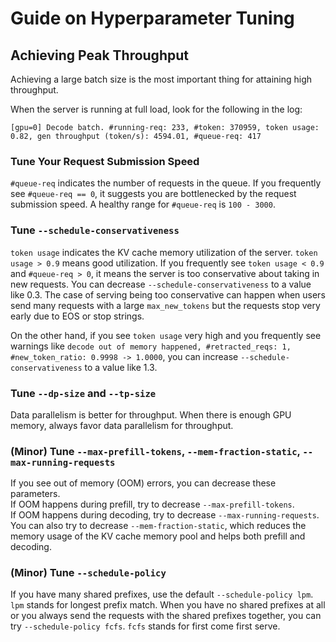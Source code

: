 # Guide on Hyperparameter Tuning

## Achieving Peak Throughput

Achieving a large batch size is the most important thing for attaining high throughput.

When the server is running at full load, look for the following in the log:

```[gpu=0] Decode batch. #running-req: 233, #token: 370959, token usage: 0.82, gen throughput (token/s): 4594.01, #queue-req: 417```

### Tune Your Request Submission Speed
`#queue-req` indicates the number of requests in the queue. If you frequently see `#queue-req == 0`, it suggests you are bottlenecked by the request submission speed.
A healthy range for `#queue-req` is `100 - 3000`.

### Tune `--schedule-conservativeness`
`token usage` indicates the KV cache memory utilization of the server. `token usage > 0.9` means good utilization.
If you frequently see `token usage < 0.9` and `#queue-req > 0`, it means the server is too conservative about taking in new requests. You can decrease `--schedule-conservativeness` to a value like 0.3.
The case of serving being too conservative can happen when users send many requests with a large `max_new_tokens` but the requests stop very early due to EOS or stop strings.

On the other hand, if you see `token usage` very high and you frequently see warnings like
`decode out of memory happened, #retracted_reqs: 1, #new_token_ratio: 0.9998 -> 1.0000`, you can increase `--schedule-conservativeness` to a value like 1.3.

### Tune `--dp-size` and `--tp-size`
Data parallelism is better for throughput. When there is enough GPU memory, always favor data parallelism for throughput.

### (Minor) Tune `--max-prefill-tokens`, `--mem-fraction-static`, `--max-running-requests`
If you see out of memory (OOM) errors, you can decrease these parameters.  
If OOM happens during prefill, try to decrease `--max-prefill-tokens`.  
If OOM happens during decoding, try to decrease `--max-running-requests`.  
You can also try to decrease `--mem-fraction-static`, which reduces the memory usage of the KV cache memory pool and helps both prefill and decoding.

### (Minor) Tune `--schedule-policy`
If you have many shared prefixes, use the default `--schedule-policy lpm`. `lpm` stands for longest prefix match.
When you have no shared prefixes at all or you always send the requests with the shared prefixes together,
you can try `--schedule-policy fcfs`. `fcfs` stands for first come first serve.
